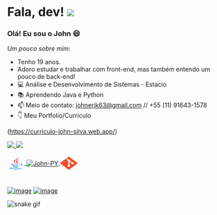 # Fala, dev! <img src="https://raw.githubusercontent.com/MartinHeinz/MartinHeinz/master/wave.gif" width="30px">

### Olá! Eu sou o John 😄

*Um pouco sobre mim:*
- Tenho 19 anos.
- Adoro estudar e trabalhar com front-end, mas também entendo um pouco de back-end!
- 💻 Análise e Desenvolvimento de Sistemas -  Estacio
- 📚 Aprendendo Java e Python
- 📫 Meio de contato: johnerik63@gmail.com // +55 (11) 91643-1578 
- 👇 Meu Portfolio/Currículo

(https://curriculo-john-silva.web.app/)


<!--- ⚡ Fun fact: ...-->

<div>
  <a href="https://github.com/johnerik63?tab=repositories" target="_blank">
  <img height="150em" src="https://github-readme-stats.vercel.app/api?username=johnerik63&show_icons=true&theme=github_dark&include_all_commits=true&count_private=true"/>
  <img height="150em" src="https://github-readme-stats.vercel.app/api/top-langs/?username=johnerik63&layout=compact&langs_count=10&theme=github_dark"/>
</div>

<div style="display: inline_block;"><br>

  <img align="center" alt="Java" height="30" width="40" src="https://raw.githubusercontent.com/devicons/devicon/master/icons/java/java-original.svg">
  <img align="center" alt="John-PY" height="40" width="40" src="https://img.icons8.com/color/344/python--v1.png">
  <img align="center" alt="Git" height="30" width="40" src="https://raw.githubusercontent.com/devicons/devicon/master/icons/git/git-original.svg">

  
#

<div>
  
  [![image](https://img.shields.io/badge/LinkedIn-0077B5?style=for-the-badge&logo=linkedin&logoColor=white)](https://www.linkedin.com/in/johnerik63/)
[![image](https://img.shields.io/badge/Gmail-D14836?style=for-the-badge&logo=gmail&logoColor=white)](mailto:johnerik63@gmail.com)
  
  ![snake gif](https://github.com/johnerik63/johnerik63/blob/output/github-contribution-grid-snake.svg)
  
  

